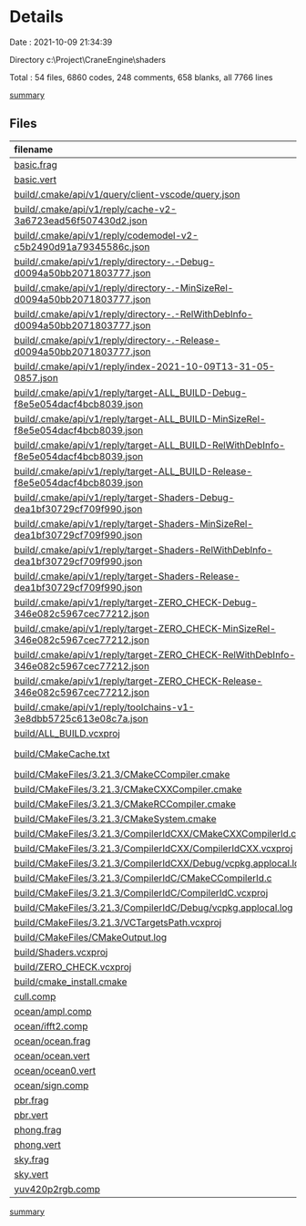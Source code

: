 # Details

Date : 2021-10-09 21:34:39

Directory c:\Project\CraneEngine\shaders

Total : 54 files,  6860 codes, 248 comments, 658 blanks, all 7766 lines

[summary](results.md)

## Files
| filename | language | code | comment | blank | total |
| :--- | :--- | ---: | ---: | ---: | ---: |
| [basic.frag](/basic.frag) | GLSL | 6 | 2 | 2 | 10 |
| [basic.vert](/basic.vert) | GLSL | 10 | 2 | 2 | 14 |
| [build/.cmake/api/v1/query/client-vscode/query.json](/build/.cmake/api/v1/query/client-vscode/query.json) | JSON | 1 | 0 | 0 | 1 |
| [build/.cmake/api/v1/reply/cache-v2-3a6723ead56f507430d2.json](/build/.cmake/api/v1/reply/cache-v2-3a6723ead56f507430d2.json) | JSON | 1,063 | 0 | 1 | 1,064 |
| [build/.cmake/api/v1/reply/codemodel-v2-c5b2490d91a79345586c.json](/build/.cmake/api/v1/reply/codemodel-v2-c5b2490d91a79345586c.json) | JSON | 264 | 0 | 1 | 265 |
| [build/.cmake/api/v1/reply/directory-.-Debug-d0094a50bb2071803777.json](/build/.cmake/api/v1/reply/directory-.-Debug-d0094a50bb2071803777.json) | JSON | 14 | 0 | 1 | 15 |
| [build/.cmake/api/v1/reply/directory-.-MinSizeRel-d0094a50bb2071803777.json](/build/.cmake/api/v1/reply/directory-.-MinSizeRel-d0094a50bb2071803777.json) | JSON | 14 | 0 | 1 | 15 |
| [build/.cmake/api/v1/reply/directory-.-RelWithDebInfo-d0094a50bb2071803777.json](/build/.cmake/api/v1/reply/directory-.-RelWithDebInfo-d0094a50bb2071803777.json) | JSON | 14 | 0 | 1 | 15 |
| [build/.cmake/api/v1/reply/directory-.-Release-d0094a50bb2071803777.json](/build/.cmake/api/v1/reply/directory-.-Release-d0094a50bb2071803777.json) | JSON | 14 | 0 | 1 | 15 |
| [build/.cmake/api/v1/reply/index-2021-10-09T13-31-05-0857.json](/build/.cmake/api/v1/reply/index-2021-10-09T13-31-05-0857.json) | JSON | 111 | 0 | 1 | 112 |
| [build/.cmake/api/v1/reply/target-ALL_BUILD-Debug-f8e5e054dacf4bcb8039.json](/build/.cmake/api/v1/reply/target-ALL_BUILD-Debug-f8e5e054dacf4bcb8039.json) | JSON | 36 | 0 | 1 | 37 |
| [build/.cmake/api/v1/reply/target-ALL_BUILD-MinSizeRel-f8e5e054dacf4bcb8039.json](/build/.cmake/api/v1/reply/target-ALL_BUILD-MinSizeRel-f8e5e054dacf4bcb8039.json) | JSON | 36 | 0 | 1 | 37 |
| [build/.cmake/api/v1/reply/target-ALL_BUILD-RelWithDebInfo-f8e5e054dacf4bcb8039.json](/build/.cmake/api/v1/reply/target-ALL_BUILD-RelWithDebInfo-f8e5e054dacf4bcb8039.json) | JSON | 36 | 0 | 1 | 37 |
| [build/.cmake/api/v1/reply/target-ALL_BUILD-Release-f8e5e054dacf4bcb8039.json](/build/.cmake/api/v1/reply/target-ALL_BUILD-Release-f8e5e054dacf4bcb8039.json) | JSON | 36 | 0 | 1 | 37 |
| [build/.cmake/api/v1/reply/target-Shaders-Debug-dea1bf30729cf709f990.json](/build/.cmake/api/v1/reply/target-Shaders-Debug-dea1bf30729cf709f990.json) | JSON | 184 | 0 | 1 | 185 |
| [build/.cmake/api/v1/reply/target-Shaders-MinSizeRel-dea1bf30729cf709f990.json](/build/.cmake/api/v1/reply/target-Shaders-MinSizeRel-dea1bf30729cf709f990.json) | JSON | 184 | 0 | 1 | 185 |
| [build/.cmake/api/v1/reply/target-Shaders-RelWithDebInfo-dea1bf30729cf709f990.json](/build/.cmake/api/v1/reply/target-Shaders-RelWithDebInfo-dea1bf30729cf709f990.json) | JSON | 184 | 0 | 1 | 185 |
| [build/.cmake/api/v1/reply/target-Shaders-Release-dea1bf30729cf709f990.json](/build/.cmake/api/v1/reply/target-Shaders-Release-dea1bf30729cf709f990.json) | JSON | 184 | 0 | 1 | 185 |
| [build/.cmake/api/v1/reply/target-ZERO_CHECK-Debug-346e082c5967cec77212.json](/build/.cmake/api/v1/reply/target-ZERO_CHECK-Debug-346e082c5967cec77212.json) | JSON | 45 | 0 | 1 | 46 |
| [build/.cmake/api/v1/reply/target-ZERO_CHECK-MinSizeRel-346e082c5967cec77212.json](/build/.cmake/api/v1/reply/target-ZERO_CHECK-MinSizeRel-346e082c5967cec77212.json) | JSON | 45 | 0 | 1 | 46 |
| [build/.cmake/api/v1/reply/target-ZERO_CHECK-RelWithDebInfo-346e082c5967cec77212.json](/build/.cmake/api/v1/reply/target-ZERO_CHECK-RelWithDebInfo-346e082c5967cec77212.json) | JSON | 45 | 0 | 1 | 46 |
| [build/.cmake/api/v1/reply/target-ZERO_CHECK-Release-346e082c5967cec77212.json](/build/.cmake/api/v1/reply/target-ZERO_CHECK-Release-346e082c5967cec77212.json) | JSON | 45 | 0 | 1 | 46 |
| [build/.cmake/api/v1/reply/toolchains-v1-3e8dbb5725c613e08c7a.json](/build/.cmake/api/v1/reply/toolchains-v1-3e8dbb5725c613e08c7a.json) | JSON | 75 | 0 | 1 | 76 |
| [build/ALL_BUILD.vcxproj](/build/ALL_BUILD.vcxproj) | XML | 183 | 0 | 0 | 183 |
| [build/CMakeCache.txt](/build/CMakeCache.txt) | CMake Cache | 272 | 0 | 60 | 332 |
| [build/CMakeFiles/3.21.3/CMakeCCompiler.cmake](/build/CMakeFiles/3.21.3/CMakeCCompiler.cmake) | CMake | 65 | 0 | 16 | 81 |
| [build/CMakeFiles/3.21.3/CMakeCXXCompiler.cmake](/build/CMakeFiles/3.21.3/CMakeCXXCompiler.cmake) | CMake | 74 | 0 | 18 | 92 |
| [build/CMakeFiles/3.21.3/CMakeRCCompiler.cmake](/build/CMakeFiles/3.21.3/CMakeRCCompiler.cmake) | CMake | 6 | 0 | 1 | 7 |
| [build/CMakeFiles/3.21.3/CMakeSystem.cmake](/build/CMakeFiles/3.21.3/CMakeSystem.cmake) | CMake | 10 | 0 | 6 | 16 |
| [build/CMakeFiles/3.21.3/CompilerIdCXX/CMakeCXXCompilerId.cpp](/build/CMakeFiles/3.21.3/CompilerIdCXX/CMakeCXXCompilerId.cpp) | C++ | 588 | 63 | 129 | 780 |
| [build/CMakeFiles/3.21.3/CompilerIdCXX/CompilerIdCXX.vcxproj](/build/CMakeFiles/3.21.3/CompilerIdCXX/CompilerIdCXX.vcxproj) | XML | 60 | 0 | 12 | 72 |
| [build/CMakeFiles/3.21.3/CompilerIdCXX/Debug/vcpkg.applocal.log](/build/CMakeFiles/3.21.3/CompilerIdCXX/Debug/vcpkg.applocal.log) | Log | 0 | 0 | 2 | 2 |
| [build/CMakeFiles/3.21.3/CompilerIdC/CMakeCCompilerId.c](/build/CMakeFiles/3.21.3/CompilerIdC/CMakeCCompilerId.c) | C | 600 | 61 | 131 | 792 |
| [build/CMakeFiles/3.21.3/CompilerIdC/CompilerIdC.vcxproj](/build/CMakeFiles/3.21.3/CompilerIdC/CompilerIdC.vcxproj) | XML | 60 | 0 | 12 | 72 |
| [build/CMakeFiles/3.21.3/CompilerIdC/Debug/vcpkg.applocal.log](/build/CMakeFiles/3.21.3/CompilerIdC/Debug/vcpkg.applocal.log) | Log | 0 | 0 | 2 | 2 |
| [build/CMakeFiles/3.21.3/VCTargetsPath.vcxproj](/build/CMakeFiles/3.21.3/VCTargetsPath.vcxproj) | XML | 31 | 0 | 1 | 32 |
| [build/CMakeFiles/CMakeOutput.log](/build/CMakeFiles/CMakeOutput.log) | Log | 99 | 0 | 45 | 144 |
| [build/Shaders.vcxproj](/build/Shaders.vcxproj) | XML | 1,127 | 0 | 0 | 1,127 |
| [build/ZERO_CHECK.vcxproj](/build/ZERO_CHECK.vcxproj) | XML | 171 | 0 | 0 | 171 |
| [build/cmake_install.cmake](/build/cmake_install.cmake) | CMake | 38 | 0 | 7 | 45 |
| [cull.comp](/cull.comp) | GLSL | 81 | 75 | 27 | 183 |
| [ocean/ampl.comp](/ocean/ampl.comp) | GLSL | 92 | 0 | 19 | 111 |
| [ocean/ifft2.comp](/ocean/ifft2.comp) | GLSL | 70 | 7 | 14 | 91 |
| [ocean/ocean.frag](/ocean/ocean.frag) | GLSL | 52 | 1 | 13 | 66 |
| [ocean/ocean.vert](/ocean/ocean.vert) | GLSL | 48 | 0 | 14 | 62 |
| [ocean/ocean0.vert](/ocean/ocean0.vert) | GLSL | 55 | 0 | 12 | 67 |
| [ocean/sign.comp](/ocean/sign.comp) | GLSL | 19 | 0 | 6 | 25 |
| [pbr.frag](/pbr.frag) | GLSL | 77 | 15 | 19 | 111 |
| [pbr.vert](/pbr.vert) | GLSL | 28 | 0 | 8 | 36 |
| [phong.frag](/phong.frag) | GLSL | 33 | 4 | 11 | 48 |
| [phong.vert](/phong.vert) | GLSL | 31 | 0 | 6 | 37 |
| [sky.frag](/sky.frag) | GLSL | 173 | 10 | 23 | 206 |
| [sky.vert](/sky.vert) | GLSL | 11 | 0 | 3 | 14 |
| [yuv420p2rgb.comp](/yuv420p2rgb.comp) | GLSL | 60 | 8 | 17 | 85 |

[summary](results.md)